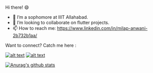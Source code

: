 Hi there! 😄

- 🌱 I’m a sophomore at IIIT Allahabad.
- 👯 I’m looking to collaborate on flutter projects.
- 📫 How to reach me: https://www.linkedin.com/in/milap-anwani-2b732b1aa/

Want to connect? Catch me here :

[![alt text][1.1]][1]
[![alt text][2.1]][2]

[1.1]: http://i.imgur.com/tXSoThF.png (twitter icon with padding)
[2.1]: http://i.imgur.com/P3YfQoD.png (facebook icon with padding)

[1]: https://twitter.com/greenblade29
[2]: https://www.facebook.com/milap.anwani.5/


[![Anurag's github stats](https://github-readme-stats.vercel.app/api?username=greenblade29&show_icons=true&theme=dark)](https://github.com/anuraghazra/github-readme-stats)



